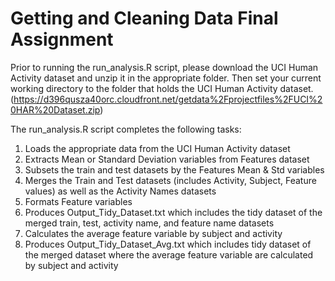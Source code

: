 # Getting and Cleaning Data Final Assignment
Prior to running the run_analysis.R script, please download the UCI Human Activity dataset and unzip it in the appropriate folder. Then set your current working directory to the folder that holds the UCI Human Activity dataset. (https://d396qusza40orc.cloudfront.net/getdata%2Fprojectfiles%2FUCI%20HAR%20Dataset.zip)

The run_analysis.R script completes the following tasks:
1. Loads the appropriate data from the UCI Human Activity dataset
2. Extracts Mean or Standard Deviation variables from Features dataset
3. Subsets the train and test datasets by the Features Mean & Std variables
4. Merges the Train and Test datasets (includes Activity, Subject, Feature values) as well as the Activity Names datasets
5. Formats Feature variables
6. Produces Output_Tidy_Dataset.txt which includes the tidy dataset of the merged train, test, activity name, and feature name datasets
7. Calculates the average feature variable by subject and activity
8. Produces Output_Tidy_Dataset_Avg.txt which includes tidy dataset of the merged dataset where the average feature variable are calculated by subject and activity



